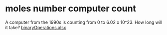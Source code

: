 # moles number computer count
A computer from the 1990s is counting from 0 to 6.02 x 10^23. How long will it take?
[binaryOperations.xlsx](https://github.com/TangyTiger/moles-number-computer-count/files/10810602/binaryOperations.xlsx)
